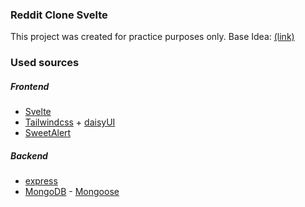 ### Reddit Clone Svelte

This project was created for practice purposes only.
Base Idea: [(link)](https://www.frontendmentor.io/challenges/interactive-comments-section-iG1RugEG9 '(link)')

### Used sources

##### Frontend

- [Svelte](https://svelte.dev/ 'Svelte')
- [Tailwindcss](https://tailwindcss.com/ 'Tailwindcss') + [daisyUI](https://daisyui.com/ 'daisyUI')
- [SweetAlert](https://sweetalert.js.org/ 'SweetAlert')

##### Backend

- [express](https://www.npmjs.com/package/express 'express')
- [MongoDB](https://www.mongodb.com/ 'MongoDB') - [Mongoose](https://mongoosejs.com/ 'Mongoose')
